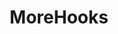 ---
layout: home

title: MoreHooks
titleTemplate: 基于vue提炼的hooks

hero:
  name: MoreHooks
  text: 基于vue提炼的hooks
  tagline: 阅读 vueuse 源码的一些记录以及业务总结出的一套hooks
  image:
    src: /logo.svg
    alt: VitePress
  actions:
    - theme: brand
      text: 快速开始
      link: /guide/introduce
    - theme: alt
      text: 搜索Hooks
      link: /functions
    - theme: alt
      text: GitHub
      link: https://github.com/M-cheng-web/morehook
    - theme: alt
      text: VueUse官网
      link: https://vueuse.org

features:
  - title: 含有大部分 VueUse Hooks (部分会自定义)
    details: 感谢 vueuse 的贡献者，作者受益匪浅
    icon: 🚀
  - title: 兼容 Vue3 和 Vue2
    details: 归功于 antfu 的 vue-demi 插件！
    icon: ⚡
---
